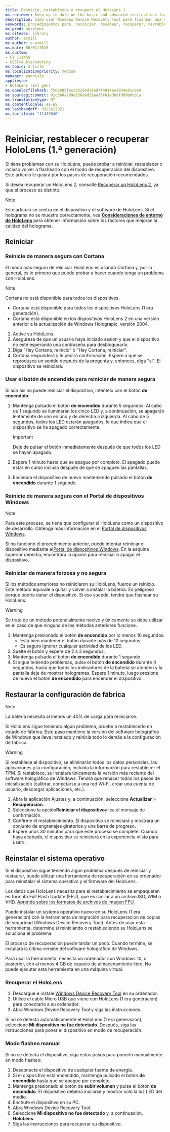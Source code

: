 ```yaml
---
title: Reinicie, restablezca o recupere el HoloLens 1
ms.reviewer: Keep up to date on the basic and advanced instructions for rebooting or resetting your HoloLens mixed reality device.
description: Cómo usar Windows Device Recovery Tool para flashear una imagen a HoloLens 1 era generación.
keywords: procedimientos para, reiniciar, resetear, recuperar, restablecimiento completo, restablecimiento parcial, ciclo de energía, HoloLens, apagar, wdrt, Windows Device Recovery Tool
ms.prod: hololens
ms.sitesec: library
author: evmill
ms.author: v-evmill
ms.date: 06/01/2020
ms.custom:
- CI 111456
- CSSTroubleshooting
ms.topic: article
ms.localizationpriority: medium
manager: yannisle
appliesto:
- HoloLens (1st gen)
ms.openlocfilehash: f50a885f6cc82256d146d7f4914aca934e81c0c0
ms.sourcegitcommit: 01c0b0a789e156a9d29aaf6f61e36dfd09b8c01a
ms.translationtype: MT
ms.contentlocale: es-ES
ms.lasthandoff: 03/16/2021
ms.locfileid: "11439046"
---
```

# <a name="restart-reset-or-recover-hololens-1st-gen"></a>Reiniciar, restablecer o recuperar HoloLens (1.ª generación)

Si tiene problemas con su HoloLens, puede probar a reiniciar, restablecer o incluso volver a flashearlo con el modo de recuperación del dispositivo. Este artículo le guiará por los pasos de recuperación recomendados.

Si desea recuperar un HoloLens 2, consulte [Recuperar un HoloLens 2](https://docs.microsoft.com/hololens/hololens-recovery), ya que el proceso es distinto.

> [!NOTE]
> Este artículo se centra en el dispositivo y el software de HoloLens. Si el holograma no se muestra correctamente, vea **[Consideraciones de entorno de HoloLens](hololens-environment-considerations.md)** para obtener información sobre los factores que mejoran la calidad del holograma.

## <a name="restart"></a>Reiniciar

### <a name="do-a-safe-restart-by-using-cortana"></a>Reinicie de manera segura con Cortana

El modo más seguro de reiniciar HoloLens es usando Cortana y, por lo general, es lo primero que puede probar a hacer cuando tenga un problema con HoloLens.

> [!NOTE] 
> Cortana no está disponible para todos los dispositivos.
> - Cortana está disponible para todos los dispositivos HoloLens (1 era generación). 
> - Cortana está disponible en los dispositivos HoloLens 2 en una versión anterior a la actualización de Windows Holograpic, versión 2004.

1. Active su HoloLens.
1. Asegúrese de que un usuario haya iniciado sesión y que el dispositivo no esté esperando una contraseña para desbloquearlo.
2. Diga "Hey Cortana, reinicio" o "Hey Cortana, reiniciar".
3. Cortana responderá y le pedirá confirmación. Espere a que se reproduzca un sonido después de la pregunta y, entonces, diga "sí". El dispositivo se reiniciará.

### <a name="use-the-power-button-to-do-a-safe-restart"></a>Usar el botón de encendido para reiniciar de manera segura

Si aún así no puede reiniciar el dispositivo, inténtelo con el botón **de encendido**:

1. Mantenga pulsado el botón **de encendido** durante 5 segundos. Al cabo de 1 segundo se iluminarán los cinco LED y, a continuación, se apagarán lentamente de uno en uno y de derecha a izquierda. Al cabo de 5 segundos, todos los LED estarán apagados, lo que indica que el dispositivo se ha apagado correctamente.
      
   > [!IMPORTANT]
   > Deje de pulsar el botón inmediatamente después de que todos los LED se hayan apagado.
1. Espere 1 minuto hasta que se apague por completo. El apagado puede estar en curso incluso después de que se apaguen las pantallas.
2. Encienda el dispositivo de nuevo manteniendo pulsado el botón **de encendido** durante 1 segundo.

### <a name="do-a-safe-restart-by-using-windows-device-portal"></a>Reinicie de manera segura con el Portal de dispositivos Windows

> [!NOTE]
> Para este proceso, se tiene que configurar el HoloLens como un dispositivo de desarrollo. Obtenga más información en el [Portal de dispositivos Windows](https://docs.microsoft.com/windows/mixed-reality/using-the-windows-device-portal).

Si no funcionó el procedimiento anterior, puede intentar reiniciar el dispositivo mediante el[Portal de dispositivos Windows](https://docs.microsoft.com/windows/mixed-reality/using-the-windows-device-portal). En la esquina superior derecha, encontrará la opción para reiniciar o apagar el dispositivo.

### <a name="do-an-unsafe-forced-restart"></a>Reiniciar de manera forzosa y no segura

Si los métodos anteriores no reiniciaron su HoloLens, fuerce un reinicio. Este método equivale a quitar y volver a instalar la batería. Es peligroso porque podría dañar el dispositivo. Si eso sucede, tendrá que flashear su HoloLens.  

> [!WARNING]
> Se trata de un método potencialmente nocivo y únicamente se debe utilizar en el caso de que ninguno de los métodos anteriores funcione.

1. Mantenga presionado el botón **de encendido** por lo menos 10 segundos.
   - Está bien mantener el botón durante más de 10 segundos.
   - Es seguro ignorar cualquier actividad de los LED.
1. Suelte el botón y espere de 2 a 3 segundos.
1. Mantenga pulsado el botón **de encendido** durante 1 segundo.
1. Si sigue teniendo problemas, pulse el botón **de encendido** durante 4 segundos, hasta que todos los indicadores de la batería se atenúen y la pantalla deje de mostrar hologramas. Espere 1 minuto, luego presione de nuevo el botón **de encendido** para encender el dispositivo.

## <a name="reset-to-factory-settings"></a>Restaurar la configuración de fábrica

> [!NOTE]
> La batería necesita al menos un 40% de carga para reiniciarse.

Si HoloLens sigue teniendo algún problema, pruebe a restablecerlo en estado de fábrica. Este paso mantiene la versión del software holográfico de Windows que lleva instalado y reinicia todo lo demás a la configuración de fábrica.

>[!WARNING]
> Si restablece el dispositivo, se eliminarán todos los datos personales, las aplicaciones y la configuración, incluida la información para restablecer el TPM. Si restablece, se instalará únicamente la versión más reciente del software holográfico de Windows. Tendrá que rehacer todos los pasos de inicialización (calibrar, conectarse a una red Wi-Fi, crear una cuenta de usuario, descargar aplicaciones, etc.).

1. Abra la aplicación Ajustes y, a continuación, seleccione **Actualizar** > **Recuperación**.
1. Seleccione la opción**Reiniciar el dispositivo**y lea el mensaje de confirmación.
1. Confirme el restablecimiento. El dispositivo se reiniciará y mostrará un conjunto de engranajes giratorios y una barra de progreso.
1. Espere unos 30 minutos para que este proceso se complete. Cuando haya acabado, el dispositivo se reiniciará en la experiencia «listo para usar».

## <a name="reinstall-the-operating-system"></a>Reinstalar el sistema operativo

Si el dispositivo sigue teniendo algún problema después de reiniciar y restaurar, puede utilizar una herramienta de recuperación en su ordenador para reinstalar el sistema operativo y el firmware del HoloLens.  

Los datos que HoloLens necesita para el restablecimiento se empaquetan en formato Full Flash Update (FFU), que es similar a un archivo ISO, WIM o VHD. [Aprenda sobre los formatos de archivos de imagen FFU.](https://docs.microsoft.com/windows-hardware/manufacture/desktop/wim-vs-ffu-image-file-formats)

Puede instalar un sistema operativo nuevo en su HoloLens (1 era generación) con la herramienta de migración para recuperación de copias de seguridad (Windows Device Recovery Tool). Antes de usar esta herramienta, determine si reiniciando o restableciendo su HoloLens se soluciona el problema.

El proceso de recuperación puede tardar un poco. Cuando termine, se instalará la última versión del software holográfico de Windows.

Para usar la herramienta, necesita un ordenador con Windows 10, o posterior, con al menos 4 GB de espacio de almacenamiento libre. No puede ejecutar esta herramienta en una máquina virtual.

### <a name="recover-your-hololens"></a>Recuperar el HoloLens

1. Descargue e instale [Windows Device Recovery Tool](https://support.microsoft.com/help/12379/windows-10-mobile-device-recovery-tool-faq) en su ordenador.
1. Utilice el cable Micro USB que viene con HoloLens (1 era generación) para conectarlo a su ordenador.
1. Abra Windows Device Recovery Tool y siga las instrucciones.

Si no se detecta automáticamente el HoloLens (1 era generación), seleccione **Mi dispositivo no fue detectado**. Después, siga las instrucciones para poner el dispositivo en modo de recuperación.

### <a name="manual-flashing-mode"></a>Modo flasheo manual

Si no se detecta el dispositivo, siga estos pasos para ponerlo manualmente en modo flasheo:

1. Desconecte el dispositivo de cualquier fuente de energía.
1. Si el dispositivo está encendido, mantenga pulsado el botón **de encendido** hasta que se apague por completo.
2. Mantenga presionado el botón de **subir volumen** y pulse el botón **de encendido**. El dispositivo debería iniciarse y mostrar solo la luz LED del medio.
3. Enchufe el dispositivo en su PC.
4. Abra Windows Device Recovery Tool.
5. Seleccione **Mi dispositivo no fue detectado** y, a continuación, **HoloLens**. 
6. Siga las instrucciones para recuperar su dispositivo.
